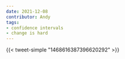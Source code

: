 ```yaml
---
date: 2021-12-08
contributor: Andy
tags:
- confidence intervals
- change is hard
---
```


{{< tweet-simple "1468616387396620292" >}}

<!-- {< tweet user="katy_milkman" id="1468616387396620292" >}} -->
